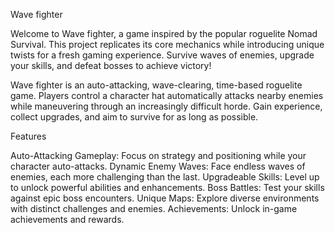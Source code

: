 Wave fighter

Welcome to Wave fighter, a game inspired by the popular roguelite Nomad Survival. 
This project replicates its core mechanics while introducing unique twists for a fresh gaming 
experience. Survive waves of enemies, upgrade your skills, and defeat bosses to achieve victory!


Wave fighter is an auto-attacking, wave-clearing, time-based roguelite game. Players control a character 
hat automatically attacks nearby enemies while maneuvering through an increasingly difficult horde. Gain experience, 
collect upgrades, and aim to survive for as long as possible.


Features

Auto-Attacking Gameplay: Focus on strategy and positioning while your character auto-attacks.
Dynamic Enemy Waves: Face endless waves of enemies, each more challenging than the last.
Upgradeable Skills: Level up to unlock powerful abilities and enhancements.
Boss Battles: Test your skills against epic boss encounters.
Unique Maps: Explore diverse environments with distinct challenges and enemies.
Achievements: Unlock in-game achievements and rewards.
